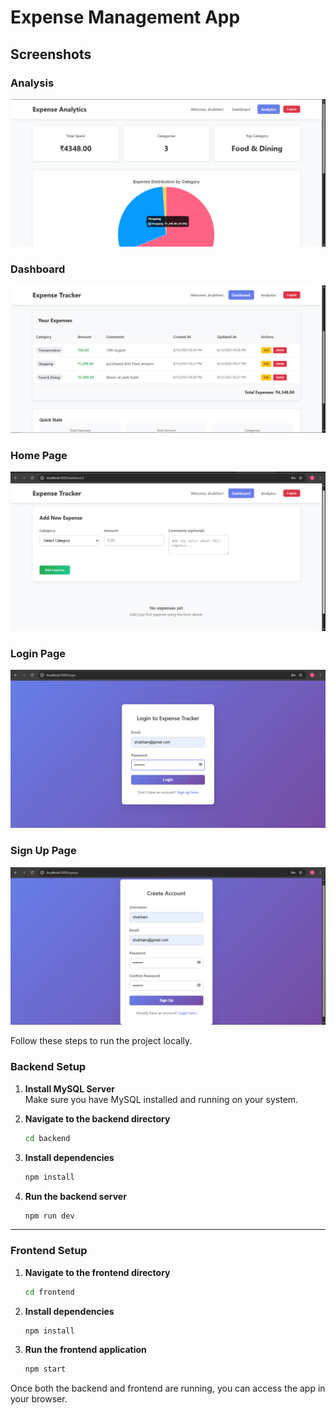 # Expense Management App



## Screenshots

### Analysis
![Analysis](./assets/analysis.png)

### Dashboard
![Dashboard](./assets/dashboard.png)

### Home Page
![Home Page](./assets/home%20page.png)

### Login Page
![Login Page](./assets/login%20page.png)

### Sign Up Page
![Sign Up Page](./assets/sign%20page.png)



Follow these steps to run the project locally.

### Backend Setup

1. **Install MySQL Server**  
   Make sure you have MySQL installed and running on your system.

2. **Navigate to the backend directory**  
   ```bash
   cd backend
   ```

3. **Install dependencies**  
   ```bash
   npm install
   ```

4. **Run the backend server**  
   ```bash
   npm run dev
   ```

---

### Frontend Setup

1. **Navigate to the frontend directory**  
   ```bash
   cd frontend
   ```

2. **Install dependencies**  
   ```bash
   npm install
   ```

3. **Run the frontend application**  
   ```bash
   npm start
   ```

Once both the backend and frontend are running, you can access the app in your browser.

